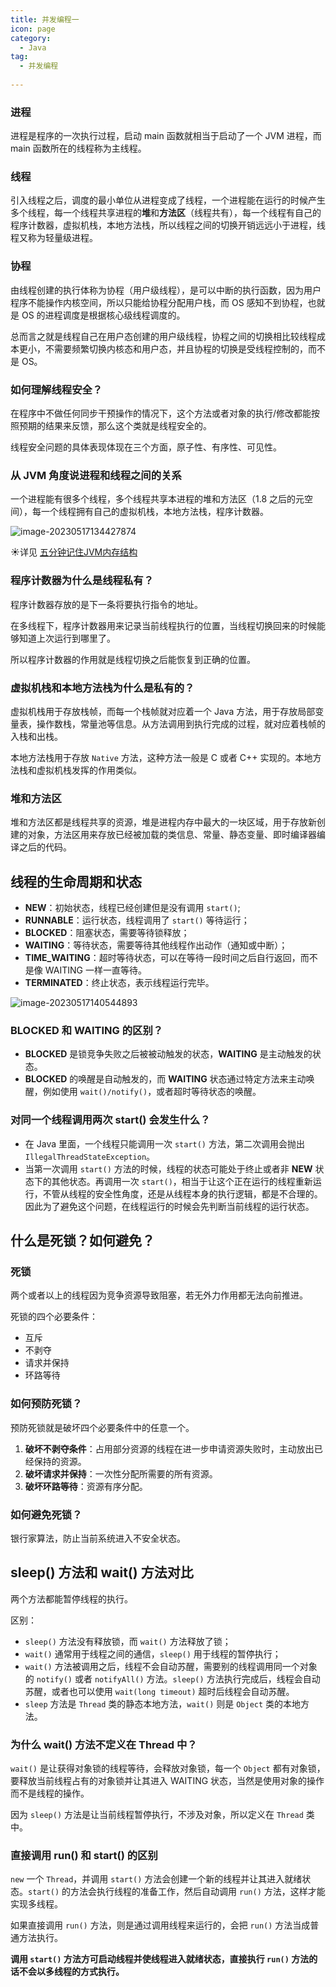 ```yaml
---
title: 并发编程一
icon: page
category:
  - Java
tag:
  - 并发编程
  
---
```


### 进程

进程是程序的一次执行过程，启动 main 函数就相当于启动了一个 JVM 进程，而 main 函数所在的线程称为主线程。

### 线程

引入线程之后，调度的最小单位从进程变成了线程，一个进程能在运行的时候产生多个线程，每一个线程共享进程的**堆**和**方法区**（线程共有），每一个线程有自己的程序计数器，虚拟机栈，本地方法栈，所以线程之间的切换开销远远小于进程，线程又称为轻量级进程。
<!-- more -->

### 协程

由线程创建的执行体称为协程（用户级线程），是可以中断的执行函数，因为用户程序不能操作内核空间，所以只能给协程分配用户栈，而 OS 感知不到协程，也就是 OS 的进程调度是根据核心级线程调度的。

总而言之就是线程自己在用户态创建的用户级线程，协程之间的切换相比较线程成本更小，不需要频繁切换内核态和用户态，并且协程的切换是受线程控制的，而不是 OS。

### 如何理解线程安全？

在程序中不做任何同步干预操作的情况下，这个方法或者对象的执行/修改都能按照预期的结果来反馈，那么这个类就是线程安全的。

线程安全问题的具体表现体现在三个方面，原子性、有序性、可见性。

### 从 JVM 角度说进程和线程之间的关系

一个进程能有很多个线程，多个线程共享本进程的堆和方法区（1.8 之后的元空间），每一个线程拥有自己的虚拟机栈，本地方法栈，程序计数器。

![image-20230517134427874](/markdown/image-20230616180622721.png)

☀️详见 [五分钟记住JVM内存结构](https://www.bilibili.com/video/BV1Q64y1h7PT/?spm_id_from=333.337.search-card.all.click&vd_source=90bb400ad92a9344bb4c2ca0d7921be7)

###  程序计数器为什么是线程私有？

程序计数器存放的是下一条将要执行指令的地址。

在多线程下，程序计数器用来记录当前线程执行的位置，当线程切换回来的时候能够知道上次运行到哪里了。

所以程序计数器的作用就是线程切换之后能恢复到正确的位置。

### 虚拟机栈和本地方法栈为什么是私有的？

虚拟机栈用于存放栈帧，而每一个栈帧就对应着一个 Java 方法，用于存放局部变量表，操作数栈，常量池等信息。从方法调用到执行完成的过程，就对应着栈帧的入栈和出栈。

本地方法栈用于存放 `Native` 方法，这种方法一般是 C 或者 C++ 实现的。本地方法栈和虚拟机栈发挥的作用类似。

### 堆和方法区

堆和方法区都是线程共享的资源，堆是进程内存中最大的一块区域，用于存放新创建的对象，方法区用来存放已经被加载的类信息、常量、静态变量、即时编译器编译之后的代码。

## 线程的生命周期和状态

- **NEW**：初始状态，线程已经创建但是没有调用 `start()`;
- **RUNNABLE**：运行状态，线程调用了 `start()` 等待运行；
- **BLOCKED**：阻塞状态，需要等待锁释放；
- **WAITING**：等待状态，需要等待其他线程作出动作（通知或中断）；
- **TIME_WAITING**：超时等待状态，可以在等待一段时间之后自行返回，而不是像 WAITING 一样一直等待。
- **TERMINATED**：终止状态，表示线程运行完毕。

![image-20230517140544893](/markdown/image-20230517140544893.png)

### BLOCKED 和 WAITING 的区别？

- **BLOCKED** 是锁竞争失败之后被被动触发的状态，**WAITING** 是主动触发的状态。
- **BLOCKED** 的唤醒是自动触发的，而 **WAITING** 状态通过特定方法来主动唤醒，例如使用 `wait()/notify()`，或者超时等待状态的唤醒。

### 对同一个线程调用两次 start() 会发生什么？

- 在 Java 里面，一个线程只能调用一次 `start()` 方法，第二次调用会抛出 `IllegalThreadStateException`。
- 当第一次调用 `start()` 方法的时候，线程的状态可能处于终止或者非 **NEW** 状态下的其他状态。再调用一次 `start()`，相当于让这个正在运行的线程重新运行，不管从线程的安全性角度，还是从线程本身的执行逻辑，都是不合理的。因此为了避免这个问题，在线程运行的时候会先判断当前线程的运行状态。

## 什么是死锁？如何避免？

### 死锁

两个或者以上的线程因为竞争资源导致阻塞，若无外力作用都无法向前推进。

死锁的四个必要条件：

- 互斥
- 不剥夺
- 请求并保持
- 环路等待

### 如何预防死锁？

预防死锁就是破坏四个必要条件中的任意一个。

1. **破坏不剥夺条件**：占用部分资源的线程在进一步申请资源失败时，主动放出已经保持的资源。
2. **破坏请求并保持**：一次性分配所需要的所有资源。
3. **破坏环路等待**：资源有序分配。

### 如何避免死锁？

银行家算法，防止当前系统进入不安全状态。

## sleep() 方法和 wait() 方法对比

两个方法都能暂停线程的执行。

区别：

- `sleep()` 方法没有释放锁，而 `wait()` 方法释放了锁；
- `wait()` 通常用于线程之间的通信，`sleep()` 用于线程的暂停执行；
- `wait()` 方法被调用之后，线程不会自动苏醒，需要别的线程调用同一个对象的 `notify()` 或者 `notifyAll()` 方法。`sleep()` 方法执行完成后，线程会自动苏醒，或者也可以使用 `wait(long timeout)` 超时后线程会自动苏醒。
- `sleep` 方法是 `Thread` 类的静态本地方法，`wait()` 则是 `Object` 类的本地方法。

### 为什么 wait() 方法不定义在 Thread 中？

`wait()` 是让获得对象锁的线程等待，会释放对象锁，每一个 `Object` 都有对象锁，要释放当前线程占有的对象锁并让其进入 WAITING 状态，当然是使用对象的操作而不是线程的操作。

因为 `sleep()` 方法是让当前线程暂停执行，不涉及对象，所以定义在 `Thread` 类中。

### 直接调用 run() 和 start() 的区别

`new` 一个 `Thread`，并调用 `start()` 方法会创建一个新的线程并让其进入就绪状态。`start()` 的方法会执行线程的准备工作，然后自动调用 `run()` 方法，这样才能实现多线程。

如果直接调用 `run()` 方法，则是通过调用线程来运行的，会把 `run()` 方法当成普通方法执行。

**调用 `start()` 方法方可启动线程并使线程进入就绪状态，直接执行 `run()` 方法的话不会以多线程的方式执行。**

